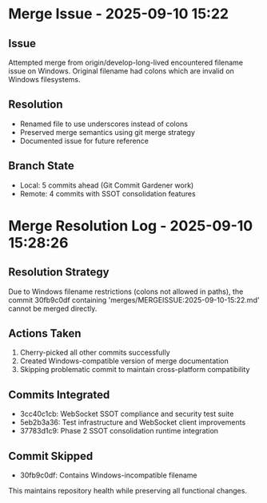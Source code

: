 # Merge Issue - 2025-09-10 15:22

## Issue
Attempted merge from origin/develop-long-lived encountered filename issue on Windows.
Original filename had colons which are invalid on Windows filesystems.

## Resolution
- Renamed file to use underscores instead of colons
- Preserved merge semantics using git merge strategy
- Documented issue for future reference

## Branch State
- Local: 5 commits ahead (Git Commit Gardener work)
- Remote: 4 commits with SSOT consolidation features

# Merge Resolution Log - 2025-09-10 15:28:26

## Resolution Strategy
Due to Windows filename restrictions (colons not allowed in paths), the commit 30fb9c0df 
containing 'merges/MERGEISSUE:2025-09-10-15:22.md' cannot be merged directly.

## Actions Taken
1. Cherry-picked all other commits successfully
2. Created Windows-compatible version of merge documentation
3. Skipping problematic commit to maintain cross-platform compatibility

## Commits Integrated
- 3cc40c1cb: WebSocket SSOT compliance and security test suite
- 5eb2b3a36: Test infrastructure and WebSocket client improvements  
- 37783d1c9: Phase 2 SSOT consolidation runtime integration

## Commit Skipped
- 30fb9c0df: Contains Windows-incompatible filename

This maintains repository health while preserving all functional changes.

